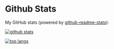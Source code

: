 # Github Stats

My GitHub stats (powered by [github-readme-stats](https://github.com/fthyll/github-readme-stats)):

[![github stats](https://github-readme-stats.vercel.app/api?username=fthyll&show_icons=true&hide_title=true&hide_border=true)](https://zxh.io)

[![top langs](https://github-readme-stats.vercel.app/api/top-langs/?username=fthyll&layout=compact&hide_border=true)](https://zxh.io)
